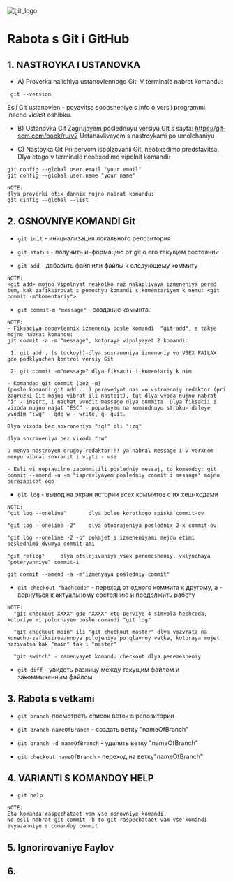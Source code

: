 ![git_logo](git_logo.png)
# Rabota s Git i GitHub

## 1. NASTROYKA I USTANOVKA

 * A) Proverka nalichiya ustanovlennogo Git.
 V terminale nabrat komandu: 
 ```
  git --version 
  ```
 Esli Git ustanovlen - poyavitsa soobsheniye s info o versii programmi, inache vidast oshibku.

 * B) Ustanovka Git
 Zagrujayem poslednuyu versiyu Git s sayta:
  https://git-scm.com/book/ru/v2 
  Ustanavlivayem s nastroykami po umolchaniyu

 * C) Nastoyka Git
  Pri pervom ispolzovanii Git, neobxodimo predstavitsa. Dlya etogo v terminale neobxodimo vipolnit komandi:
  ```
git config --global user.email "your email"
git config --global user.name "your name"
  ```

  ```
  NOTE: 
  dlya proverki etix dannix nujno nabrat komandu:
  git cinfig --global --list
  ```

## 2. OSNOVNIYE KOMANDI Git

* `git init` - инициализация локального репозитория

* `git status` - получить информацию от git о его текущем состоянии

* `git add` - добавить файл или файлы к следующему коммиту

```
NOTE: 
<git add> mojno vipolnyat neskolko raz nakaplivaya izmeneniya pered tem, kak zafiksirovat s pomoshyu komandi s komentariyem k nemu: <git commit -m"komentariy"> 
```

 * `git commit-m "message"` - создание коммита.

```
NOTE: 
- Fiksaciya dobavlennix izmeneniy posle komandi  "git add", a takje mojno nabrat komandu: 
git commit -a -m "message", kotoraya vipolyayet 2 komandi:

 1. git add . (s tockoy!)-dlya soxraneniya izmeneniy vo VSEX FAILAX gde podklyuchen kontrol versiy Git
 
 2. git commit -m"message" dlya fiksacii i komentariy k nim

- Komanda: git commit (bez -m)
(posle komandi git add ...) perevedyot nas vo vstroenniy redaktor (pri zagruzki Git mojno vibrat ili nastoit), tut dlya vvoda nujno nabrat "i" - insert, i nachat vvodit message dlya commita. Dlya fiksacii i vixoda nujno najat "ESC" - popadayem na komandnuyu stroku- daleye vvodim ":wq" - gde w - write, q- quit.

Dlya vixoda bez soxraneniya ":q!" ili ":zq"

dlya soxraneniya bez vixoda ":w"

u menya nastroyen drugoy redaktor!!! ya nabral message i v verxnem menyu vibral soxranit i viyti - vse

- Esli vi nepravilno zacommitili posledniy messaj, to komandoy: git commit --amend -a -m "ispravlyayem posledniy coomit i message" mojno perezapisat ego
 ```

* `git log` - вывод на экран истории всех коммитов с их хеш-кодами 

```
NOTE: 
"git log --oneline"       dlya bolee korotkogo spiska commit-ov

"git log --oneline -2"    dlya otobrajeniya poslednix 2-x commit-ov

"git log --oneline -2 -p" pokajet s izmeneniyami mejdu etimi poslednimi dvumya commit-ami

"git reflog"     dlya otslejivaniya vsex peremesheniy, vklyuchaya "poteryanniye" commit-i

git commit --amend -a -m"izmenyayu posledniy commit"
```

* `git checkout "hachcode"` - переход от одного коммита к другому, a <git checkout master> - вернуться к актуальному состоянию и продолжить работу
```
NOTE:
  "git checkout XXXX" gde "XXXX" eto perviye 4 simvola hechcoda, kotoriye mi poluchayem posle comandi "git log"

  "git checkout main" ili "git checkout master" dlya vozvrata na konecho-zafiksirovannoye polojeniye po qlavnoy vetke, kotoraya mojet nazivatsa kak "main" tak i "master"
  
  "git switch" - zamenyayet komandu checkout dlya peremesheniy
```

* `git diff` - увидеть разницу между текущим файлом и закоммиченным файлом

## 3. Rabota s vetkami

* `git branch`-посмотреть список веток в репозитории

* `git branch nameOfBranch` - создать ветку "nameOfBranch"

* `git branch -d nameOfBranch` - удалить ветку "nameOfBranch"

* `git checkout nameOfBranch` - переход на ветку"nameOfBranch"

## 4. VARIANTI S KOMANDOY HELP


* `git help`
```
NOTE:
Eta komanda raspechataet vam vse osnovniye komandi.
No esli nabrat git commit -h to git raspechataet vam vse komandi svyazanniye s comandoy commit
```

## 5. Ignorirovaniye Faylov

## 6.